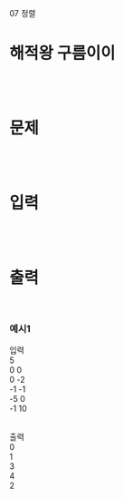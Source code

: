 07 정렬
# 해적왕 구름이이
<br>
<br>

# 문제

<br>
<br>

# 입력

<br>
<br>

# 출력

<br>

### 예시1
입력<br>
5<br>
0 0<br>
0 -2<br>
-1 -1<br>
-5 0<br>
-1 10<br>
<br>

출력<br>
0<br>
1<br>
3<br>
4<br>
2<br>
<br>
